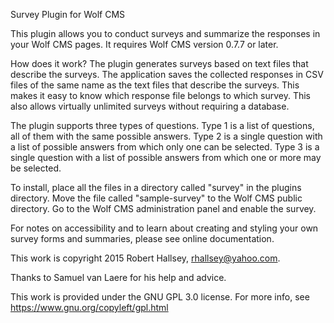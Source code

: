 Survey Plugin for Wolf CMS

This plugin allows you to conduct surveys and summarize the responses in your Wolf CMS pages. It requires Wolf CMS version 0.7.7 or later.

How does it work? The plugin generates surveys based on text files that describe the surveys. The application saves the collected responses in CSV files of the same name as the text files that describe the surveys. This makes it easy to know which response file belongs to which survey. This also allows virtually unlimited surveys without requiring a database.

The plugin supports three types of questions. Type 1 is a list of questions, all of them with the same possible answers. Type 2 is a single question with a list of possible answers from which only one can be selected. Type 3 is a single question with a list of possible answers from which one or more may be selected.

To install, place all the files in a directory called "survey" in the plugins directory. Move the file called "sample-survey" to the Wolf CMS public directory. Go to the Wolf CMS administration panel and enable the survey.

For notes on accessibility and to learn about creating and styling your own survey forms and summaries, please see online documentation.

This work is copyright 2015 Robert Hallsey, rhallsey@yahoo.com.

Thanks to Samuel van Laere for his help and advice.

This work is provided under the GNU GPL 3.0 license.
For more info, see https://www.gnu.org/copyleft/gpl.html

